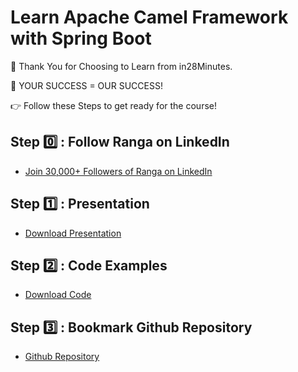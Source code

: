 # Learn Apache Camel Framework with Spring Boot

🙏 Thank You for Choosing to Learn from in28Minutes.

🎯 YOUR SUCCESS = OUR SUCCESS!

👉 Follow these Steps to get ready for the course!

## Step 0️⃣ : Follow Ranga on LinkedIn

- [Join 30,000+ Followers of Ranga on LinkedIn](https://links.in28minutes.com/lin)

## Step 1️⃣ : Presentation

- [Download Presentation](https://github.com/in28minutes/course-material/raw/main/08-apache-camel/ApacheCamelPresentation.pdf)

## Step 2️⃣ : Code Examples

- [Download Code](https://github.com/in28minutes/camel/archive/main.zip)

## Step 3️⃣ : Bookmark Github Repository

- [Github Repository](https://github.com/in28minutes/camel)
